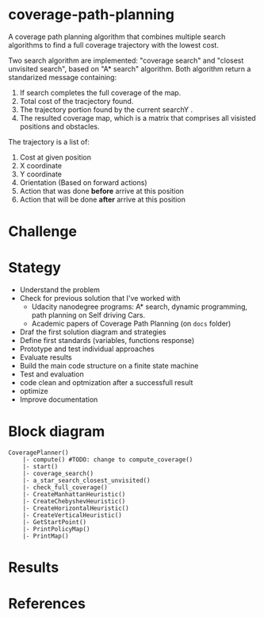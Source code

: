 # coverage-path-planning

A coverage path planning algorithm that combines multiple search algorithms to find a full coverage trajectory with the lowest cost.

Two search algorithm are implemented: "coverage search" and "closest unvisited search", based on "A* search" algorithm. Both algorithm return a standarized message containing:
1. If search completes the full coverage of the map.
2. Total cost of the tracjectory found.
3. The trajectory portion found by the current searchY .
4. The resulted coverage map, which is a matrix that comprises all visisted positions and obstacles.

The trajectory is a list of:

1. Cost at given position
2. X coordinate
3. Y coordinate
4. Orientation (Based on forward actions)
5. Action that was done **before** arrive at this position
6. Action that will be done **after** arrive at this position 

# Challenge



# Stategy

- Understand the problem
- Check for previous solution that I've worked with
    - Udacity nanodegree programs: A* search, dynamic programming, path planning on Self driving Cars.
    - Academic papers of Coverage Path Planning (on `docs` folder)
- Draf the first solution diagram and strategies
- Define first standards (variables, functions response)
- Prototype and test individual approaches
- Evaluate results
- Build the main code structure on a finite state machine
- Test and evaluation
- code clean and optmization after a successfull result
- optimize
- Improve documentation

# Block diagram

```
CoveragePlanner()
    |- compute() #TODO: change to compute_coverage()
    |- start()
    |- coverage_search()
    |- a_star_search_closest_unvisited()
    |- check_full_coverage()
    |- CreateManhattanHeuristic()
    |- CreateChebyshevHeuristic()
    |- CreateHorizontalHeuristic()
    |- CreateVerticalHeuristic()
    |- GetStartPoint()
    |- PrintPolicyMap()
    |- PrintMap()
```

# Results

# References